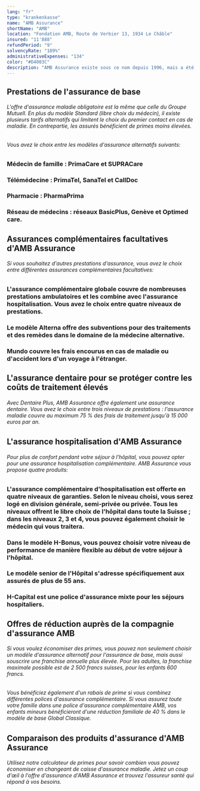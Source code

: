 ```yaml
---
lang: "fr"
type: "krankenkasse"
name: "AMB Assurance"
shortName: "AMB"
location: "Fondation AMB, Route de Verbier 13, 1934 Le Châble"
insured: "11'888"
refundPeriod: "9"
solvencyRate: "189%"
administrativeExpenses: "134"
color: "#D4003C"
description: "AMB Assurance existe sous ce nom depuis 1996, mais a été fondée en 1958 sous le nom Syndicat de l'Alliance. Aujourd'hui, l'assureur fait partie des caisses d'assurance maladie sous la bannière du Groupe Mutuel et propose les prestations de l’entreprise mère tant dans l'assurance de base obligatoire que dans l'assurance complémentaire. Plus de 12 000 assurés ont déjà opté pour AMB Assurance."
---
```


## Prestations de l'assurance de base

###### L'offre d'assurance maladie obligatoire est la même que celle du Groupe Mutuell. En plus du modèle Standard (libre choix du médecin), il existe plusieurs tarifs alternatifs qui limitent le choix du premier contact en cas de maladie. En contrepartie, les assurés bénéficient de primes moins élevées.

###### Vous avez le choix entre les modèles d'assurance alternatifs suivants:

### Médecin de famille : PrimaCare et SUPRACare

### Télémédecine : PrimaTel, SanaTel et CallDoc

### Pharmacie : PharmaPrima

### Réseau de médecins : réseaux BasicPlus, Genève et Optimed care.

## Assurances complémentaires facultatives d'AMB Assurance

###### Si vous souhaitez d'autres prestations d'assurance, vous avez le choix entre différentes assurances complémentaires facultatives:

### L'assurance complémentaire globale couvre de nombreuses prestations ambulatoires et les combine avec l'assurance hospitalisation. Vous avez le choix entre quatre niveaux de prestations.

### Le modèle Alterna offre des subventions pour des traitements et des remèdes dans le domaine de la médecine alternative.

### Mundo couvre les frais encourus en cas de maladie ou d'accident lors d'un voyage à l'étranger.

## L'assurance dentaire pour se protéger contre les coûts de traitement élevés

###### Avec Dentaire Plus, AMB Assurance offre également une assurance dentaire. Vous avez le choix entre trois niveaux de prestations : l'assurance maladie couvre au maximum 75 % des frais de traitement jusqu'à 15 000 euros par an.

## L'assurance hospitalisation d'AMB Assurance

###### Pour plus de confort pendant votre séjour à l'hôpital, vous pouvez opter pour une assurance hospitalisation complémentaire. AMB Assurance vous propose quatre produits:

### L'assurance complémentaire d'hospitalisation est offerte en quatre niveaux de garanties. Selon le niveau choisi, vous serez logé en division générale, semi-privée ou privée. Tous les niveaux offrent le libre choix de l'hôpital dans toute la Suisse ; dans les niveaux 2, 3 et 4, vous pouvez également choisir le médecin qui vous traitera.

### Dans le modèle H-Bonus, vous pouvez choisir votre niveau de performance de manière flexible au début de votre séjour à l'hôpital.

### Le modèle senior de l'Hôpital s'adresse spécifiquement aux assurés de plus de 55 ans.

### H-Capital est une police d'assurance mixte pour les séjours hospitaliers.

## Offres de réduction auprès de la compagnie d'assurance AMB

###### Si vous voulez économiser des primes, vous pouvez non seulement choisir un modèle d'assurance alternatif pour l'assurance de base, mais aussi souscrire une franchise annuelle plus élevée. Pour les adultes, la franchise maximale possible est de 2 500 francs suisses, pour les enfants 600 francs.

###### Vous bénéficiez également d'un rabais de prime si vous combinez différentes polices d'assurance complémentaire. Si vous assurez toute votre famille dans une police d'assurance complémentaire AMB, vos enfants mineurs bénéficieront d'une réduction familiale de 40 % dans le modèle de base Global Classique.

## Comparaison des produits d'assurance d'AMB Assurance

###### Utilisez notre calculateur de primes pour savoir combien vous pouvez économiser en changeant de caisse d'assurance maladie. Jetez un coup d'œil à l'offre d'assurance d'AMB Assurance et trouvez l'assureur santé qui répond à vos besoins.
